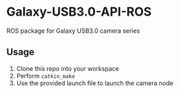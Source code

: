 # Galaxy-USB3.0-API-ROS

ROS package for Galaxy USB3.0 camera series

## Usage

1. Clone this repo into your workspace
2. Perform `catkin_make`
3. Use the provided launch file to launch the camera node
